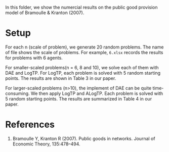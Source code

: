 In this folder, we show the numercial results on the public good provision model of Bramoulle & Kranton (2007).

# Setup
For each n (scale of problem), we generate 20 random problems. 
The name of file shows the scale of problems. For example, `6.xlsx` records the results for problems with 6 agents.

For smaller-scaled problems(n = 6, 8 and 10), we solve each of them with DAE and LogTP. For LogTP, each problem is solved with 5 random starting points.
The results are shown in Table 3 in our paper.

For larger-scaled problems (n>10), the implement of DAE can be quite time-consuming. We then apply LogTP and ALogTP. 
Each problem is solved with 5 random starting points. The results are summarized in Table 4 in our paper.

# References
1. Bramoulle Y, Kranton R (2007). Public goods in networks. Journal of Economic Theory, 135:478–494.


